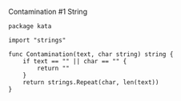Contamination #1 String

    package kata
    
    import "strings"
    
    func Contamination(text, char string) string {
        if text == "" || char == "" {
            return ""
        }
        return strings.Repeat(char, len(text))
    }

